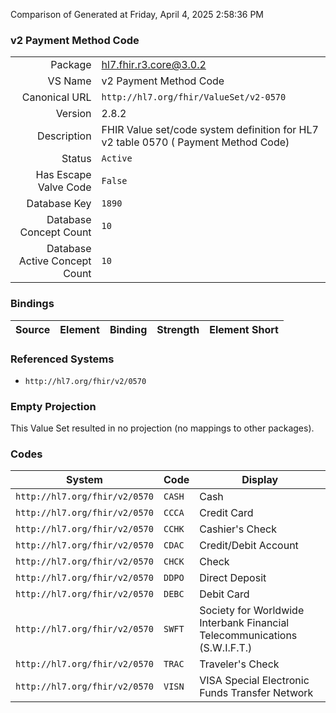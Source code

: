 Comparison of 
Generated at Friday, April 4, 2025 2:58:36 PM

### v2 Payment Method Code

|      |     |
| ---: | --- |
| Package | hl7.fhir.r3.core@3.0.2 |
| VS Name | v2 Payment Method Code |
| Canonical URL | `http://hl7.org/fhir/ValueSet/v2-0570` |
| Version | 2.8.2 |
| Description | FHIR Value set/code system definition for HL7 v2 table 0570 ( Payment Method Code) |
| Status | `Active` |
| Has Escape Valve Code | `False` |
| Database Key | `1890` |
| Database Concept Count | `10` |
| Database Active Concept Count | `10` |
### Bindings

| Source | Element | Binding | Strength | Element Short |
| ------ | ------- | ------- | -------- | ------------- |

### Referenced Systems

* `http://hl7.org/fhir/v2/0570`
### Empty Projection

This Value Set resulted in no projection (no mappings to other packages).

### Codes

| System | Code | Display |
| ------ | ---- | ------- |
| `http://hl7.org/fhir/v2/0570` | `CASH` | Cash |
| `http://hl7.org/fhir/v2/0570` | `CCCA` | Credit Card |
| `http://hl7.org/fhir/v2/0570` | `CCHK` | Cashier's Check |
| `http://hl7.org/fhir/v2/0570` | `CDAC` | Credit/Debit Account |
| `http://hl7.org/fhir/v2/0570` | `CHCK` | Check |
| `http://hl7.org/fhir/v2/0570` | `DDPO` | Direct Deposit |
| `http://hl7.org/fhir/v2/0570` | `DEBC` | Debit Card |
| `http://hl7.org/fhir/v2/0570` | `SWFT` | Society for Worldwide Interbank Financial Telecommunications (S.W.I.F.T.) |
| `http://hl7.org/fhir/v2/0570` | `TRAC` | Traveler's Check |
| `http://hl7.org/fhir/v2/0570` | `VISN` | VISA Special Electronic Funds Transfer Network |
